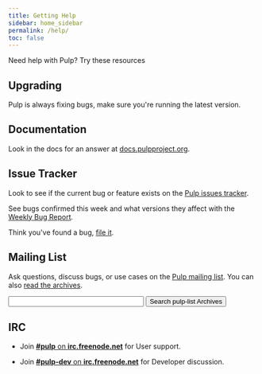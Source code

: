 ```yaml
---
title: Getting Help
sidebar: home_sidebar
permalink: /help/
toc: false
---
```


Need help with Pulp? Try these resources

## Upgrading

Pulp is always fixing bugs, make sure you're running the latest version.

## Documentation

Look in the docs for an answer at [docs.pulpproject.org](https://docs.pulpproject.org).

## Issue Tracker

Look to see if the current bug or feature exists on the [Pulp issues tracker](https://pulp.plan.io/issues?set_filter=1).

See bugs confirmed this week and what versions they affect with the [Weekly Bug Report](https://pulp.plan.io/projects/pulp/wiki/Weekly_Bug_Trends).


Think you've found a bug, [file it](https://pulp.plan.io/projects/pulp/issues/new).

## Mailing List
Ask questions, discuss bugs, or use cases on the
[Pulp mailing list](https://www.redhat.com/mailman/listinfo/pulp-list). You
can also [read the archives](https://www.redhat.com/archives/pulp-list/).

<form method="get" action="http://www.google.com/search">
    <input type="text" name="q" size="31" maxlength="255" value="" />
    <input type="hidden" name="sitesearch" value="https://www.redhat.com/archives/pulp-list/" />
    <input type="submit" value="Search pulp-list Archives" />
</form>

## IRC

* Join [**#pulp** on **irc.freenode.net**](https://webchat.freenode.net/?channels=#pulp) for User support.

* Join [**#pulp-dev** on **irc.freenode.net**](https://webchat.freenode.net/?channels=#pulp-dev) for Developer discussion.
